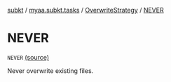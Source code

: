 [subkt](../../index.md) / [myaa.subkt.tasks](../index.md) / [OverwriteStrategy](index.md) / [NEVER](./-n-e-v-e-r.md)

# NEVER

`NEVER` [(source)](https://github.com/Myaamori/SubKt/blob/0.1.4/src/main/kotlin/myaa/subkt/tasks/tasks.kt#L1543)

Never overwrite existing files.

